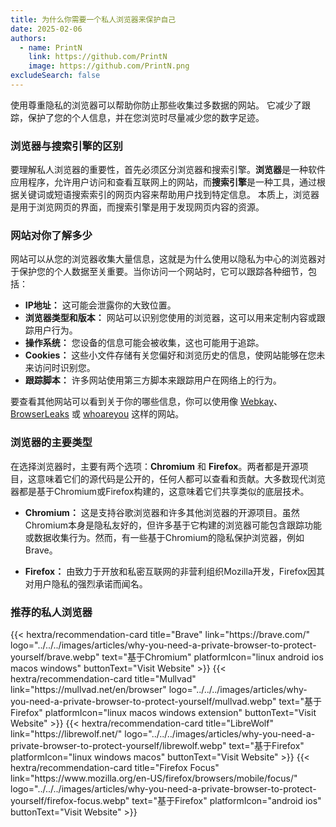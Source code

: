 ```yaml
---
title: 为什么你需要一个私人浏览器来保护自己
date: 2025-02-06
authors:
  - name: PrintN
    link: https://github.com/PrintN
    image: https://github.com/PrintN.png
excludeSearch: false
---
```

使用尊重隐私的浏览器可以帮助你防止那些收集过多数据的网站。 它减少了跟踪，保护了您的个人信息，并在您浏览时尽量减少您的数字足迹。

### 浏览器与搜索引擎的区别
要理解私人浏览器的重要性，首先必须区分浏览器和搜索引擎。**浏览器**是一种软件应用程序，允许用户访问和查看互联网上的网站，而**搜索引擎**是一种工具，通过根据关键词或短语搜索索引的网页内容来帮助用户找到特定信息。 本质上，浏览器是用于浏览网页的界面，而搜索引擎是用于发现网页内容的资源。

### 网站对你了解多少
网站可以从您的浏览器收集大量信息，这就是为什么使用以隐私为中心的浏览器对于保护您的个人数据至关重要。当你访问一个网站时，它可以跟踪各种细节，包括：
- **IP地址：** 这可能会泄露你的大致位置。
- **浏览器类型和版本：** 网站可以识别您使用的浏览器，这可以用来定制内容或跟踪用户行为。
- **操作系统：** 您设备的信息可能会被收集，这也可能用于追踪。
- **Cookies：** 这些小文件存储有关您偏好和浏览历史的信息，使网站能够在您未来访问时识别您。
- **跟踪脚本：** 许多网站使用第三方脚本来跟踪用户在网络上的行为。

要查看其他网站可以看到关于你的哪些信息，你可以使用像 [Webkay](https://webkay.robinlinus.com)、[BrowserLeaks](https://browserleaks.com) 或 [whoareyou](https://printn.github.io/whoareyou) 这样的网站。

### 浏览器的主要类型
在选择浏览器时，主要有两个选项：**Chromium** 和 **Firefox**。两者都是开源项目，这意味着它们的源代码是公开的，任何人都可以查看和贡献。大多数现代浏览器都是基于Chromium或Firefox构建的，这意味着它们共享类似的底层技术。
- **Chromium：** 这是支持谷歌浏览器和许多其他浏览器的开源项目。虽然Chromium本身是隐私友好的，但许多基于它构建的浏览器可能包含跟踪功能或数据收集行为。然而，有一些基于Chromium的隐私保护浏览器，例如Brave。

- **Firefox：** 由致力于开放和私密互联网的非营利组织Mozilla开发，Firefox因其对用户隐私的强烈承诺而闻名。

### 推荐的私人浏览器
<div class="recommendations">
  <div class="grid">
    {{< hextra/recommendation-card title="Brave" link="https://brave.com/" logo="../../../images/articles/why-you-need-a-private-browser-to-protect-yourself/brave.webp" text="基于Chromium" platformIcon="linux android ios macos windows" buttonText="Visit Website" >}}
    {{< hextra/recommendation-card title="Mullvad" link="https://mullvad.net/en/browser" logo="../../../images/articles/why-you-need-a-private-browser-to-protect-yourself/mullvad.webp" text="基于Firefox" platformIcon="linux macos windows extension" buttonText="Visit Website" >}}
    {{< hextra/recommendation-card title="LibreWolf" link="https://librewolf.net/" logo="../../../images/articles/why-you-need-a-private-browser-to-protect-yourself/librewolf.webp" text="基于Firefox" platformIcon="linux windows macos" buttonText="Visit Website" >}}
    {{< hextra/recommendation-card title="Firefox Focus" link="https://www.mozilla.org/en-US/firefox/browsers/mobile/focus/" logo="../../../images/articles/why-you-need-a-private-browser-to-protect-yourself/firefox-focus.webp" text="基于Firefox" platformIcon="android ios" buttonText="Visit Website" >}}
  </div>
</div>